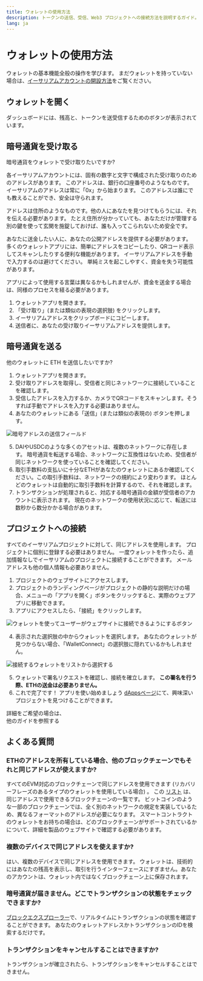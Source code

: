 ```yaml
---
title: ウォレットの使用方法
description: トークンの送信、受信、Web3 プロジェクトへの接続方法を説明するガイド。
lang: ja
---
```


# ウォレットの使用方法

ウォレットの基本機能全般の操作を学びます。 まだウォレットを持っていない場合は、[イーサリアムアカウントの開設方法](/guides/how-to-create-an-ethereum-account/)をご覧ください。

## ウォレットを開く

ダッシュボードには、残高と、トークンを送受信するためのボタンが表示されています。

## 暗号通貨を受け取る

暗号通貨をウォレットで受け取りたいですか?

各イーサリアムアカウントには、固有の数字と文字で構成された受け取りのためのアドレスがあります。 このアドレスは、銀行の口座番号のようなものです。 イーサリアムのアドレスは常に「0x」から始まります。 このアドレスは誰にでも教えることができ、安全は守られます。

アドレスは住所のようなものです。他の人にあなたを見つけてもらうには、それを伝える必要があります。 たとえ住所が分かっていても、あなただけが管理する別の鍵を使って玄関を施錠しておけば、誰も入ってこられないため安全です。

あなたに送金したい人に、あなたの公開アドレスを提供する必要があります。 多くのウォレットアプリには、簡単にアドレスをコピーしたり、QRコード表示してスキャンしたりする便利な機能があります。 イーサリアムアドレスを手動で入力するのは避けてください。 単純ミスを起こしやすく、資金を失う可能性があります。

アプリによって使用する言葉は異なるかもしれませんが、資金を送金する場合は、同様のプロセスを経る必要があります。

1. ウォレットアプリを開きます。
2. 「受け取り」(または類似の表現の選択肢) をクリックします。
3. イーサリアムアドレスをクリップボードにコピーします。
4. 送信者に、あなたの受け取りイーサリアムアドレスを提供します。

## 暗号通貨を送る

他のウォレットに ETH を送信したいですか?

1. ウォレットアプリを開きます。
2. 受け取りアドレスを取得し、受信者と同じネットワークに接続していることを確認します。
3. 受信したアドレスを入力するか、カメラでQRコードをスキャンします。そうすれば手動でアドレスを入力する必要はありません。
4. あなたのウォレットにある「送信」(または類似の表現の) ボタンを押します。

![暗号アドレスの送信フィールド](./send.png)
<br/>

5. DAIやUSDCのような多くのアセットは、複数のネットワークに存在します。 暗号通貨を転送する場合、ネットワークに互換性はないため、受信者が同じネットワークを使っていることを確認してください。
6. 取引手数料の支払いに十分なETHがあなたのウォレットにあるか確認してください。この取引手数料は、ネットワークの規約により変わります。 ほとんどのウォレットは自動的に取引手数料を計算するので、それを確認します。
7. トランザクションが処理されると、対応する暗号通貨の金額が受信者のアカウントに表示されます。 現在のネットワークの使用状況に応じて、転送には数秒から数分かかる場合があります。

## プロジェクトへの接続

すべてのイーサリアムプロジェクトに対して、同じアドレスを使用します。 プロジェクトに個別に登録する必要はありません。 一度ウォレットを作ったら、追加情報なしでイーサリアムのプロジェクトに接続することができます。 メールアドレスも他の個人情報も必要ありません。

1. プロジェクトのウェブサイトにアクセスします。
2. プロジェクトのランディングページがプロジェクトの静的な説明だけの場合、メニューの「アプリを開く」ボタンをクリックすると、実際のウェブアプリに移動できます。
3. アプリにアクセスしたら、「接続」をクリックします。

![ウォレットを使ってユーザーがウェブサイトに接続できるようにするボタン](./connect1.png)

4. 表示された選択肢の中からウォレットを選択します。 あなたのウォレットが見つからない場合、「WalletConnect」の選択肢に隠れているかもしれません。

![接続するウォレットをリストから選択する](./connect2.png)

5. ウォレットで署名リクエストを確認し、接続を確立します。 **この署名を行う際、ETHの送金は必要ありません。**
6. これで完了です！ アプリを使い始めましょう [dAppsページ](/dapps/#explore)にて、興味深いプロジェクトを見つけることができます。 <br />

<InfoBanner shouldSpaceBetween emoji=":eyes:">
  <div>詳細をご希望の場合は、</div>
  <ButtonLink to="/guides/">
    他のガイドを参照する
  </ButtonLink>
</InfoBanner>

## よくある質問

### ETHのアドレスを所有している場合、他のブロックチェーンでもそれと同じアドレスが使えますか?

すべてのEVM対応のブロックチェーンで同じアドレスを使用できます (リカバリーフレーズのあるタイプのウォレットを使用している場合) 。 この [リスト](https://chainlist.org/) は、同じアドレスで使用できるブロックチェーンの一覧です。 ビットコインのような一部のブロックチェーンでは、全く別のネットワークの規定を実装しているため、異なるフォーマットのアドレスが必要になります。 スマートコントラクトのウォレットをお持ちの場合は、どのブロックチェーンがサポートされているかについて、詳細を製品のウェブサイトで確認する必要があります。

### 複数のデバイスで同じアドレスを使えますか?

はい、複数のデバイスで同じアドレスを使用できます。 ウォレットは、技術的にはあなたの残高を表示し、取引を行うインターフェースにすぎません。あなたのアカウントは、ウォレット内ではなくブロックチェーン上に保存されます。

### 暗号通貨が届きません。どこでトランザクションの状態をチェックできますか?

[ブロックエクスプローラー](/developers/docs/data-and-analytics/block-explorers/)で、リアルタイムにトランザクションの状態を確認することができます。 あなたのウォレットアドレスかトランザクションのIDを検索するだけです。

### トランザクションをキャンセルすることはできますか?

トランザクションが確立されたら、トランザクションをキャンセルすることはできません。
